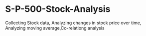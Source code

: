 # S-P-500-Stock-Analysis
Collecting Stock data, Analyzing changes in stock price over time, Analyzing moving average,Co-relationg analysis
